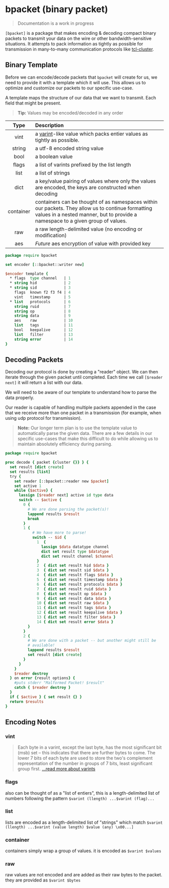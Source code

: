 # bpacket (binary packet)

> Documentation is a work in progress

`[bpacket]` is a package that makes encoding & decoding compact binary packets to transmit your data on the wire or other bandwidth-sensitive situations.  It attempts to pack information as tightly as possible for transmission in many-to-many communication protocols like [tcl-cluster](https://github.com/Dash-OS/tcl-cluster).

## Binary Template

Before we can encode/decode packets that `bpacket` will create for us, we need to provide it with a template which it will use.  This allows us to optimize and customize our packets to our specific use-case.

A template maps the structure of our data that we want to transmit.  Each
field that might be present.  

> **Tip:** Values may be encoded/decoded in any order

|  Type  |  Description  |
| :----------: |:----------- |
| vint | a [varint](https://developers.google.com/protocol-buffers/docs/encoding#varints)-like value which packs entier values as tightly as possible. |
| string | a utf-8 encoded string value |
| bool | a boolean value |
| flags | a list of varints prefixed by the list length |
| list | a list of strings |
| dict | a key/value pairing of values where only the values are encoded, the keys are constructed when decoding |
| container | containers can be thought of as namespaces within our packets.  They allow us to continue formatting values in a nested manner, but to provide a namespace to a given group of values. |
| raw | a raw length-delimited value (no encoding or modification) |
| aes | _Future_ aes encryption of value with provided key |

```tcl
package require bpacket

set encoder [::bpacket::writer new]

$encoder template {
  * flags  type channel   | 1
  * string hid            | 2
  * string sid            | 3
    flags  known f2 f3 f4 | 4
    vint   timestamp      | 5
  * list   protocols      | 6
    string ruid           | 7
    string op             | 8
    string data           | 9
    aes    raw            | 10
    list   tags           | 11
    bool   keepalive      | 12
    list   filter         | 13
    string error          | 14
}
```

## Decoding Packets

Decoding our protocol is done by creating a "reader" object.  We can then iterate through the given packet until completed. Each time we call `[$reader next]` it will return a list with our data.

We will need to be aware of our template to understand how to parse the
data properly.  

Our reader is capable of handling multiple packets appended in the case that we receive more than one packet in a transmission (for example, when using udp protocol for transmission).

> **Note:** Our longer term plan is to use the template value to automatically parse the given data.  There are a few details in our specific use-cases that make this difficult to do while allowing us to maintain absolutely efficiency during parsing.

```tcl
package require bpacket

proc decode { packet {cluster {}} } {
  set result [dict create]
  set results [list]
  try {
    set reader [::bpacket::reader new $packet]
    set active 1
    while {$active} {
      lassign [$reader next] active id type data
      switch -- $active {
        0 {
          # We are done parsing the packet(s)!
          lappend results $result
          break
        }
        1 {
            # We have more to parse!
            switch -- $id {
              1  {
                lassign $data datatype channel
                dict set result type $datatype
                dict set result channel $channel
              }
              2  { dict set result hid $data }
              3  { dict set result sid $data }
              4  { dict set result flags $data }
              5  { dict set result timestamp $data }
              6  { dict set result protocols $data }
              7  { dict set result ruid $data }
              8  { dict set result op $data }
              9  { dict set result data $data }
              10 { dict set result raw $data }
              11 { dict set result tags $data }
              12 { dict set result keepalive $data }
              13 { dict set result filter $data }
              14 { dict set result error $data }
          }
        }
        2 {
          # We are done with a packet -- but another might still be
          # available!
          lappend results $result
          set result [dict create]
        }
      }
    }
    $reader destroy
  } on error {result options} {
    #puts stderr "Malformed Packet! $result"
    catch { $reader destroy }
  }
  if { $active } { set result {} }
  return $results
}
```

## Encoding Notes

### vint

> Each byte in a varint, except the last byte, has the most significant bit (msb) set – this indicates that there are further bytes to come. The lower 7 bits of each byte are used to store the two's complement representation of the number in groups of 7 bits, least significant group first.
[...read more about varints](https://developers.google.com/protocol-buffers/docs/encoding#varints)

### flags

also can be thought of as a "list of entiers", this is a length-delimited list of numbers following the pattern `$varint (llength) ...$varint (flag)...`

### list

lists are encoded as a length-delimited list of "strings" which match `$varint (llength) ...$varint (value length) $value (any) \x00...]`

### container

containers simply wrap a group of values.  it is encoded as `$varint $values`

### raw

raw values are not encoded and are added as their raw bytes to the packet.  they are provided as `$varint $bytes`
